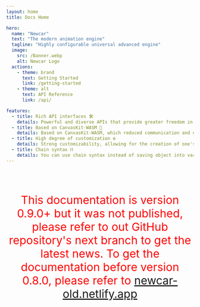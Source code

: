 ```yaml
---
layout: home
title: Docs Home

hero:
  name: "Newcar"
  text: "The modern animation engine"
  tagline: "Highly configurable universal advanced engine"
  image:
    src: /Banner.webp
    alt: Newcar Logo
  actions:
    - theme: brand
      text: Getting Started
      link: /getting-started
    - theme: alt
      text: API Reference
      link: /api/

features:
  - title: Rich API interfaces 🛠️
    details: Powerful and diverse APIs that provide greater freedom in creating animations
  - title: Based on CanvasKit-WASM 🧬
    details: Based on CanvasKit-WASM, which reduced communication and data exchange between CPU and GPU ensures strong animation speed
  - title: High degree of customization ⚙️
    details: Strong customizability, allowing for the creation of one's own animation style
  - title: Chain syntax ⛓️
    details: You can use chain syntax instead of saving object into variable, which makes the development efficient
---
```


<br/><br/><br/>

<center style="font-size: 30px; color: red">This documentation is version 0.9.0+ but it was not published, please refer to out GitHub repository's next branch to get the latest news. To get the documentation before version 0.8.0, please refer to <a href="https://newcar-old.netlify.app">newcar-old.netlify.app</a></center>

